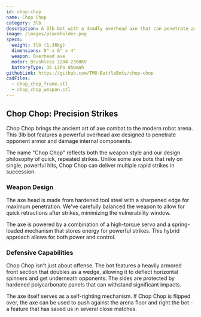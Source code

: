 ```yaml
---
id: chop-chop
name: Chop Chop
category: 3lb
description: A 3lb bot with a deadly overhead axe that can penetrate armor.
image: /images/placeholder.png
specs:
  weight: 3lb (1.36kg)
  dimensions: 8" x 6" x 4"
  weapon: Overhead axe
  motor: Brushless 2204 2300KV
  batteryType: 3S LiPo 850mAh
githubLink: https://github.com/TMU-BattleBots/chop-chop
cadFiles:
  - chop_chop_frame.stl
  - chop_chop_weapon.stl
---
```


## Chop Chop: Precision Strikes

Chop Chop brings the ancient art of axe combat to the modern robot arena. This 3lb bot features a powerful overhead axe designed to penetrate opponent armor and damage internal components.

The name "Chop Chop" reflects both the weapon style and our design philosophy of quick, repeated strikes. Unlike some axe bots that rely on single, powerful hits, Chop Chop can deliver multiple rapid strikes in succession.

### Weapon Design

The axe head is made from hardened tool steel with a sharpened edge for maximum penetration. We've carefully balanced the weapon to allow for quick retractions after strikes, minimizing the vulnerability window.

The axe is powered by a combination of a high-torque servo and a spring-loaded mechanism that stores energy for powerful strikes. This hybrid approach allows for both power and control.

### Defensive Capabilities

Chop Chop isn't just about offense. The bot features a heavily armored front section that doubles as a wedge, allowing it to deflect horizontal spinners and get underneath opponents. The sides are protected by hardened polycarbonate panels that can withstand significant impacts.

The axe itself serves as a self-righting mechanism. If Chop Chop is flipped over, the axe can be used to push against the arena floor and right the bot - a feature that has saved us in several close matches.

